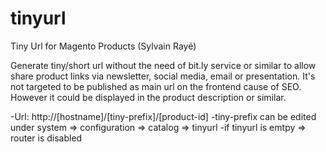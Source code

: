 tinyurl
=======
 Tiny Url for Magento Products (Sylvain Rayé)

Generate tiny/short url without the need of bit.ly service or similar to allow share product links via newsletter, social media, email or presentation. It's not targeted to be published as main url on the frontend cause of SEO. However it could be displayed in the product description or similar.

-Url: http://[hostname]/[tiny-prefix]/[product-id]
-tiny-prefix can be edited under system => configuration => catalog => tinyurl
-if tinyurl is emtpy => router is disabled
